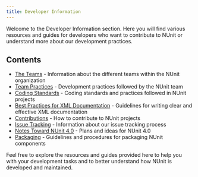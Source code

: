 ```yaml
---
title: Developer Information
---
```


Welcome to the Developer Information section. Here you will find various resources and guides for developers who want to contribute to NUnit or understand more about our development practices.

## Contents

- [The Teams](The-Teams.md) - Information about the different teams within the NUnit organization
- [Team Practices](Team-Practices.md) - Development practices followed by the NUnit team
- [Coding Standards](Coding-Standards.md) - Coding standards and practices followed in NUnit projects
- [Best Practices for XML Documentation](Best-practices-for-XML-documentation.md) - Guidelines for writing clear and effective XML documentation
- [Contributions](Contributions.md) - How to contribute to NUnit projects
- [Issue Tracking](Issue-Tracking.md) - Information about our issue tracking process
- [Notes Toward NUnit 4.0](Notes-Toward-NUnit-4.0.md) - Plans and ideas for NUnit 4.0
- [Packaging](Packaging/index.md) - Guidelines and procedures for packaging NUnit components

Feel free to explore the resources and guides provided here to help you with your development tasks and to better understand how NUnit is developed and maintained.
